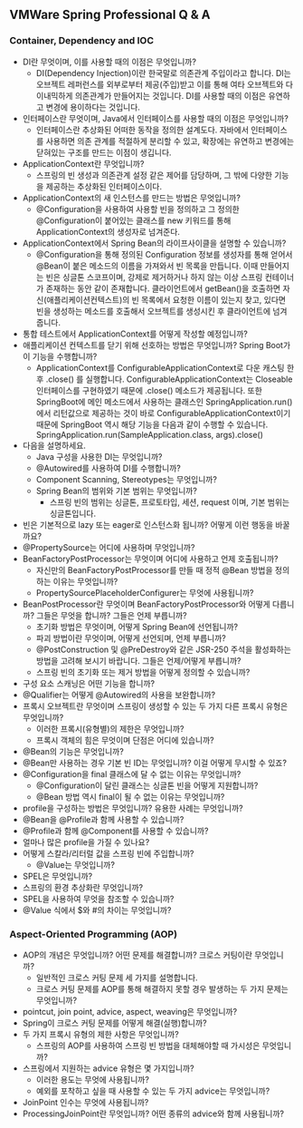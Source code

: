## VMWare Spring Professional Q & A

### Container, Dependency and IOC

- DI란 무엇이며, 이를 사용할 때의 이점은 무엇입니까?
  - DI(Dependency Injection)이란 한국말로 의존관계 주입이라고 합니다. DI는 오브젝트 레퍼런스를 외부로부터 제공(주입)받고 이를 통해 여타 오브젝트와 다이내믹하게 의존관계가 만들어지는 것입니다. DI를 사용할 때의 이점은 유연하고 변경에 용이하다는 것입니다.
- 인터페이스란 무엇이며, Java에서 인터페이스를 사용할 때의 이점은 무엇입니까?
  - 인터페이스란 추상화된 어떠한 동작을 정의한 설계도다. 자바에서 인터페이스를 사용하면 의존 관계를 적절하게 분리할 수 있고, 확장에는 유연하고 변경에는 닫혀있는 구조를 만드는 이점이 생깁니다.  
- ApplicationContext란 무엇입니까?
  - 스프링의 빈 생성과 의존관계 설정 같은 제어를 담당하며, 그 밖에 다양한 기능을 제공하는 추상화된 인터페이스이다.
- ApplicationContext의 새 인스턴스를 만드는 방법은 무엇입니까?
  - @Configuration을 사용하여 사용할 빈을 정의하고 그 정의한 @Configuration이 붙어있는 클래스를 new 키워드를 통해 ApplicationContext의 생성자로 넘겨준다.
- ApplicationContext에서 Spring Bean의 라이프사이클을 설명할 수 있습니까?
  - @Configuration을 통해 정의된 Configuration 정보를 생성자를 통해 얻어서 @Bean이 붙은 메소드의 이름을 가져와서 빈 목록을 만듭니다. 이때 만들어지는 빈은 싱글톤 스코프이며, 강제로 제거하거나 하지 않는 이상 스프링 컨테이너가 존재하는 동안 같이 존재합니다. 클라이언트에서 getBean()을 호출하면 자신(애플리케이션컨텍스트)의 빈 목록에서 요청한 이름이 있는지 찾고, 있다면 빈을 생성하는 메소드를 호출해서 오브젝트를 생성시킨 후 클라이언트에 넘겨줍니다.
- 통합 테스트에서 ApplicationContext를 어떻게 작성할 예정입니까?
- 애플리케이션 컨텍스트를 닫기 위해 선호하는 방법은 무엇입니까? Spring Boot가 이 기능을 수행합니까?
  - ApplicationContext를 ConfigurableApplicationContext로 다운 캐스팅 한 후 .close() 를 실행합니다. ConfigurableApplicationContext는 Closeable 인터페이스를 구현하였기 때문에 .close() 메소드가 제공됩니다. 또한 SpringBoot에 메인 메소드에서 사용하는 클래스인 SpringApplication.run()에서 리턴값으로 제공하는 것이 바로 ConfigurableApplicationContext이기 때문에 SpringBoot 역시 해당 기능을 다음과 같이 수행할 수 있습니다. SpringApplication.run(SampleApplication.class, args).close()
- 다음을 설명하세요.
  - Java 구성을 사용한 DI는 무엇입니까?
  - @Autowired를 사용하여 DI를 수행합니까?
  - Component Scanning, Stereotypes는 무엇입니까?
  - Spring Bean의 범위와 기본 범위는 무엇입니까?
    - 스프링 빈의 범위는 싱글톤, 프로토타입, 세션, request 이며, 기본 범위는 싱글톤입니다.
- 빈은 기본적으로 lazy 또는 eager로 인스턴스화 됩니까? 어떻게 이런 행동을 바꿀까요?
- @PropertySource는 어디에 사용하며 무엇입니까?
- BeanFactoryPostProcessor는 무엇이며 어디에 사용하고 언제 호출됩니까?
  - 자신만의 BeanFactoryPostProcessor를 만들 때 정적 @Bean 방법을 정의하는 이유는 무엇입니까?
  - PropertySourcePlaceholderConfigurer는 무엇에 사용됩니까?
- BeanPostProcessor란 무엇이며 BeanFactoryPostProcessor와 어떻게 다릅니까?
그들은 무엇을 합니까? 그들은 언제 부릅니까?
  - 초기화 방법은 무엇이며, 어떻게 Spring Bean에 선언됩니까?
  - 파괴 방법이란 무엇이며, 어떻게 선언되며, 언제 부릅니까?
  - @PostConstruction 및 @PreDestroy와 같은 JSR-250 주석을 활성화하는 방법을 고려해 보시기 바랍니다.
그들은 언제/어떻게 부릅니까?
  - 스프링 빈의 초기화 또는 제거 방법을 어떻게 정의할 수 있습니까?
- 구성 요소 스캐닝은 어떤 기능을 합니까?
- @Qualifier는 어떻게 @Autowired의 사용을 보완합니까?
- 프록시 오브젝트란 무엇이며 스프링이 생성할 수 있는 두 가지 다른 프록시 유형은 무엇입니까?
  - 이러한 프록시(유형별)의 제한은 무엇입니까?
  - 프록시 객체의 힘은 무엇이며 단점은 어디에 있습니까?
- @Bean의 기능은 무엇입니까?
- @Bean만 사용하는 경우 기본 빈 ID는 무엇입니까? 이걸 어떻게 무시할 수 있죠?
- @Configuration을 final 클래스에 달 수 없는 이유는 무엇입니까?
  - @Configuration이 달린 클래스는 싱글톤 빈을 어떻게 지원합니까?
  - @Bean 방법 역시 final이 될 수 없는 이유는 무엇입니까?
- profile을 구성하는 방법은 무엇입니까? 유용한 사례는 무엇입니까?
- @Bean을 @Profile과 함께 사용할 수 있습니까?
- @Profile과 함께 @Component를 사용할 수 있습니까?
- 얼마나 많은 profile을 가질 수 있나요?
- 어떻게 스칼라/리터럴 값을 스프링 빈에 주입합니까?
  - @Value는 무엇입니까?
- SPEL은 무엇입니까?
- 스프링의 환경 추상화란 무엇입니까?
- SPEL을 사용하여 무엇을 참조할 수 있습니까?
- @Value 식에서 $와 #의 차이는 무엇입니까?

### Aspect-Oriented Programming (AOP)

- AOP의 개념은 무엇입니까? 어떤 문제를 해결합니까? 크로스 커팅이란 무엇입니까?
  - 일반적인 크로스 커팅 문제 세 가지를 설명합니다.
  - 크로스 커팅 문제를 AOP를 통해 해결하지 못할 경우 발생하는 두 가지 문제는 무엇입니까?
- pointcut, join point, advice, aspect, weaving은 무엇입니까?
- Spring이 크로스 커팅 문제를 어떻게 해결(실행)합니까?
- 두 가지 프록시 유형의 제한 사항은 무엇입니까?
  - 스프링의 AOP를 사용하여 스프링 빈 방법을 대체해야할 때 가시성은 무엇입니까?
- 스프링에서 지원하는 advice 유형은 몇 가지입니까?
  - 이러한 용도는 무엇에 사용됩니까?
  - 예외를 포착하고 싶을 때 사용할 수 있는 두 가지 advice는 무엇입니까?
- JoinPoint 인수는 무엇에 사용됩니까?
- ProcessingJoinPoint란 무엇입니까? 어떤 종류의 advice와 함께 사용됩니까?